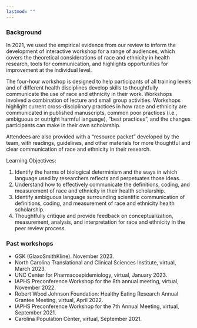 ```yaml
---
lastmod: ""
---
```


### Background
In 2021, we used the empirical evidence from our review to inform the development of interactive workshop for a range of audiences, which covers the theoretical considerations of race and ethnicity in health research, tools for communication, and highlights opportunities for improvement at the individual level. 

The four-hour workshop is designed to help participants of all training levels and of different health disciplines develop skills to thoughtfully communicate the use of race and ethnicity in their work. Workshops involved a combination of lecture and small group activities. Workshops highlight current cross-disciplinary practices in how race and ethnicity are communicated in published manuscripts, common poor practices (i.e., ambiguous or outright harmful language), “best practices”, and the changes participants can make in their own scholarship. 

Attendees are also provided with a “resource packet” developed by the team, with readings, guidelines, and other materials for more thoughtful and clear communication of race and ethnicity in their research.

Learning Objectives: 
1. Identify the harms of biological determinism and the ways in which language used by researchers reflects and perpetuates those ideas.
2. Understand how to effectively communicate the definitions, coding, and measurement of race and ethnicity in their health scholarship.
3. Identify ambiguous language surrounding scientific communication of definitions, coding, and measurement of race and ethnicity health scholarship.
4. Thoughtfully critique and provide feedback on conceptualization, measurement, analysis, and interpretation for race and ethnicity in the peer review process.

### Past workshops
+ GSK (GlaxoSmithKline). November 2023.
+ North Carolina Translational and Clinical Sciences Institute, virtual, March 2023.
+ UNC Center for Pharmacoepidemiology, virtual, January 2023. 
+ IAPHS Preconference Workshop for the 8th annual meeting, virtual, November 2022. 
+ Robert Wood Johnson Foundation: Healthy Eating Research Annual Grantee Meeting, virtual, April 2022. 
+ IAPHS Preconference Workshop for the 7th Annual Meeting, virtual, September 2021. 
+ Carolina Population Center, virtual, September 2021. 

